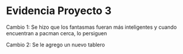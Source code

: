# Evidencia Proyecto 3
Cambio 1: Se hizo que los fantasmas fueran más inteligentes y cuando encuentran a pacman cerca, lo persiguen

Cambio 2: Se le agrego un nuevo tablero
